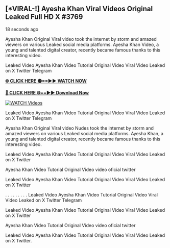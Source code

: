 ## [*VIRAL-!] Ayesha Khan Viral Videos Original Leaked Full HD X #3769

18 seconds ago

Ayesha Khan Original Viral video took the internet by storm and amazed viewers on various Leaked social media platforms. Ayesha Khan Video, a young and talented digital creator, recently became famous thanks to this interesting video.

Leaked Video Ayesha Khan Video Tutorial Original Video Viral Video Leaked on X Twitter Telegram

**[🌐 CLICK HERE 🟢==►► WATCH NOW](https://russelviper69.blogspot.com/p/valo-video.html)**

**[🔴 CLICK HERE 🌐==►► Download Now](https://russelviper69.blogspot.com/p/valo-video.html)**

[![WATCH Videos](https://i.imgur.com/dJHk4Zq.gif)](https://russelviper69.blogspot.com/p/valo-video.html)

Leaked Video Ayesha Khan Video Tutorial Original Video Viral Video Leaked on X Twitter Telegram

Ayesha Khan Original Viral video Nudes took the internet by storm and amazed viewers on various Leaked social media platforms. Ayesha Khan, a young and talented digital creator, recently became famous thanks to this interesting video.

Leaked Video Ayesha Khan Video Tutorial Original Video Viral Video Leaked on X Twitter

Ayesha Khan Video Tutorial Original Video video oficial twitter

Leaked Video Ayesha Khan Video Tutorial Original Video Viral Video Leaked on X Twitter

. . . . . . . . . Leaked Video Ayesha Khan Video Tutorial Original Video Viral Video Leaked on X Twitter Telegram

Leaked Video Ayesha Khan Video Tutorial Original Video Viral Video Leaked on X Twitter

Ayesha Khan Video Tutorial Original Video video oficial twitter

Leaked Video Ayesha Khan Video Tutorial Original Video Viral Video Leaked on X Twitter.